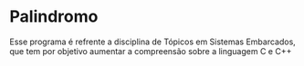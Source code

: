 # Palindromo
Esse programa é refrente a disciplina de Tópicos em Sistemas Embarcados, que tem por objetivo aumentar a compreensão sobre a linguagem C e C++
